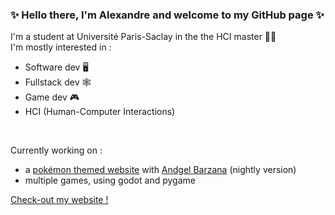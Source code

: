 ### ✨ Hello there, I'm Alexandre and welcome to my GitHub page ✨

I'm a student at Université Paris-Saclay in the the HCI master 👨‍💻
<br>
I'm mostly interested in : 
<br>
- Software dev 🖥
- Fullstack dev 🕸
- Game dev 🎮
- HCI (Human-Computer Interactions)
<br>

Currently working on : 
- a [pokémon themed website](https://pokeviewer.com/) with [Andgel Barzana](https://github.com/voolak) (nightly version)
- multiple games, using godot and pygame

[Check-out my website !](https://aciorascu.me)
